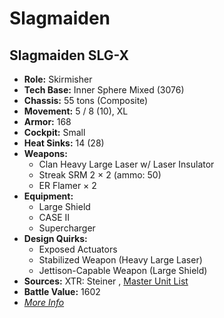 # Slagmaiden 

## Slagmaiden SLG-X 

- **Role:** Skirmisher 
- **Tech Base:** Inner Sphere Mixed (3076) 
- **Chassis:** 55 tons (Composite) 
- **Movement:** 5 / 8 (10), XL 
- **Armor:** 168 
- **Cockpit:** Small 
- **Heat Sinks:** 14 (28) 
- **Weapons:** 
  - Clan Heavy Large Laser w/ Laser Insulator 
  - Streak SRM 2 × 2 (ammo: 50) 
  - ER Flamer × 2 
- **Equipment:** 
  - Large Shield 
  - CASE II 
  - Supercharger 
- **Design Quirks:** 
  - Exposed Actuators 
  - Stabilized Weapon (Heavy Large Laser) 
  - Jettison-Capable Weapon (Large Shield) 
- **Sources:** XTR: Steiner , [Master Unit List](http://masterunitlist.info/Unit/Details/5078) 
- **Battle Value:** 1602 
- [*More Info*](slagmaiden/slagmaiden_slg-x.md) 

